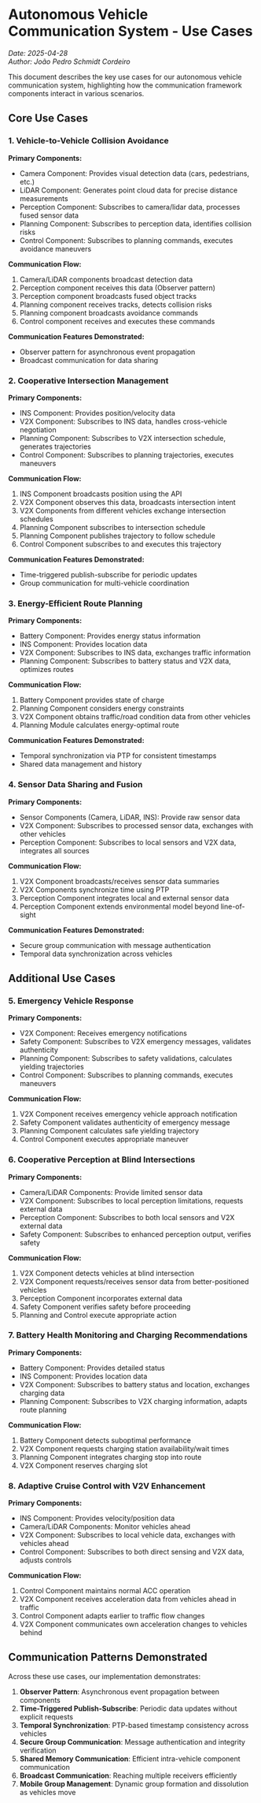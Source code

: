 # Autonomous Vehicle Communication System - Use Cases

*Date: 2025-04-28*  
*Author: João Pedro Schmidt Cordeiro*

This document describes the key use cases for our autonomous vehicle communication system, highlighting how the communication framework components interact in various scenarios.

## Core Use Cases

### 1. Vehicle-to-Vehicle Collision Avoidance

**Primary Components:**
- Camera Component: Provides visual detection data (cars, pedestrians, etc.)
- LiDAR Component: Generates point cloud data for precise distance measurements
- Perception Component: Subscribes to camera/lidar data, processes fused sensor data
- Planning Component: Subscribes to perception data, identifies collision risks
- Control Component: Subscribes to planning commands, executes avoidance maneuvers

**Communication Flow:**
1. Camera/LiDAR components broadcast detection data
2. Perception component receives this data (Observer pattern)
3. Perception component broadcasts fused object tracks
4. Planning component receives tracks, detects collision risks
5. Planning component broadcasts avoidance commands
6. Control component receives and executes these commands

**Communication Features Demonstrated:**
- Observer pattern for asynchronous event propagation
- Broadcast communication for data sharing

### 2. Cooperative Intersection Management

**Primary Components:**
- INS Component: Provides position/velocity data
- V2X Component: Subscribes to INS data, handles cross-vehicle negotiation
- Planning Component: Subscribes to V2X intersection schedule, generates trajectories
- Control Component: Subscribes to planning trajectories, executes maneuvers

**Communication Flow:**
1. INS Component broadcasts position using the API
2. V2X Component observes this data, broadcasts intersection intent
3. V2X Components from different vehicles exchange intersection schedules
4. Planning Component subscribes to intersection schedule
5. Planning Component publishes trajectory to follow schedule
6. Control Component subscribes to and executes this trajectory

**Communication Features Demonstrated:**
- Time-triggered publish-subscribe for periodic updates
- Group communication for multi-vehicle coordination

### 3. Energy-Efficient Route Planning

**Primary Components:**
- Battery Component: Provides energy status information
- INS Component: Provides location data
- V2X Component: Subscribes to INS data, exchanges traffic information
- Planning Component: Subscribes to battery status and V2X data, optimizes routes

**Communication Flow:**
1. Battery Component provides state of charge
2. Planning Component considers energy constraints
3. V2X Component obtains traffic/road condition data from other vehicles
4. Planning Module calculates energy-optimal route

**Communication Features Demonstrated:**
- Temporal synchronization via PTP for consistent timestamps
- Shared data management and history

### 4. Sensor Data Sharing and Fusion

**Primary Components:**
- Sensor Components (Camera, LiDAR, INS): Provide raw sensor data
- V2X Component: Subscribes to processed sensor data, exchanges with other vehicles
- Perception Component: Subscribes to local sensors and V2X data, integrates all sources

**Communication Flow:**
1. V2X Component broadcasts/receives sensor data summaries
2. V2X Components synchronize time using PTP
3. Perception Component integrates local and external sensor data
4. Perception Component extends environmental model beyond line-of-sight

**Communication Features Demonstrated:**
- Secure group communication with message authentication
- Temporal data synchronization across vehicles

## Additional Use Cases

### 5. Emergency Vehicle Response

**Primary Components:**
- V2X Component: Receives emergency notifications
- Safety Component: Subscribes to V2X emergency messages, validates authenticity
- Planning Component: Subscribes to safety validations, calculates yielding trajectories
- Control Component: Subscribes to planning commands, executes maneuvers

**Communication Flow:**
1. V2X Component receives emergency vehicle approach notification
2. Safety Component validates authenticity of emergency message
3. Planning Component calculates safe yielding trajectory
4. Control Component executes appropriate maneuver

### 6. Cooperative Perception at Blind Intersections

**Primary Components:**
- Camera/LiDAR Components: Provide limited sensor data
- V2X Component: Subscribes to local perception limitations, requests external data
- Perception Component: Subscribes to both local sensors and V2X external data
- Safety Component: Subscribes to enhanced perception output, verifies safety

**Communication Flow:**
1. V2X Component detects vehicles at blind intersection
2. V2X Component requests/receives sensor data from better-positioned vehicles
3. Perception Component incorporates external data
4. Safety Component verifies safety before proceeding
5. Planning and Control execute appropriate action

### 7. Battery Health Monitoring and Charging Recommendations

**Primary Components:**
- Battery Component: Provides detailed status
- INS Component: Provides location data
- V2X Component: Subscribes to battery status and location, exchanges charging data
- Planning Component: Subscribes to V2X charging information, adapts route planning

**Communication Flow:**
1. Battery Component detects suboptimal performance
2. V2X Component requests charging station availability/wait times
3. Planning Component integrates charging stop into route
4. V2X Component reserves charging slot

### 8. Adaptive Cruise Control with V2V Enhancement

**Primary Components:**
- INS Component: Provides velocity/position data
- Camera/LiDAR Components: Monitor vehicles ahead
- V2X Component: Subscribes to local vehicle data, exchanges with vehicles ahead
- Control Component: Subscribes to both direct sensing and V2X data, adjusts controls

**Communication Flow:**
1. Control Component maintains normal ACC operation
2. V2X Component receives acceleration data from vehicles ahead in traffic
3. Control Component adapts earlier to traffic flow changes
4. V2X Component communicates own acceleration changes to vehicles behind

## Communication Patterns Demonstrated

Across these use cases, our implementation demonstrates:

1. **Observer Pattern**: Asynchronous event propagation between components
2. **Time-Triggered Publish-Subscribe**: Periodic data updates without explicit requests
3. **Temporal Synchronization**: PTP-based timestamp consistency across vehicles
4. **Secure Group Communication**: Message authentication and integrity verification
5. **Shared Memory Communication**: Efficient intra-vehicle component communication
6. **Broadcast Communication**: Reaching multiple receivers efficiently
7. **Mobile Group Management**: Dynamic group formation and dissolution as vehicles move
